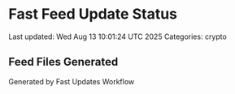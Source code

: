 # Fast Feed Update Status
Last updated: Wed Aug 13 10:01:24 UTC 2025
Categories: crypto

## Feed Files Generated

Generated by Fast Updates Workflow

